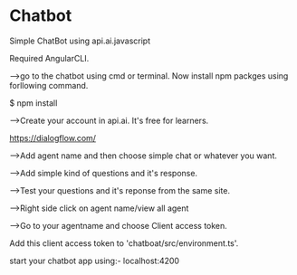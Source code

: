 # Chatbot
Simple ChatBot using api.ai.javascript

Required AngularCLI.

-->go to the chatbot using cmd or terminal.
Now install npm packges using forllowing command.

$ npm install

-->Create your account in api.ai. It's free for learners.

https://dialogflow.com/


-->Add agent name and then choose simple chat or whatever you want.

-->Add simple kind of questions and it's response.

-->Test your questions and it's reponse from the same site.

-->Right side click on agent name/view all agent

-->Go to your agentname and choose Client access token.

Add this client access token to 'chatboat/src/environment.ts'.

start your chatbot app using:- localhost:4200
